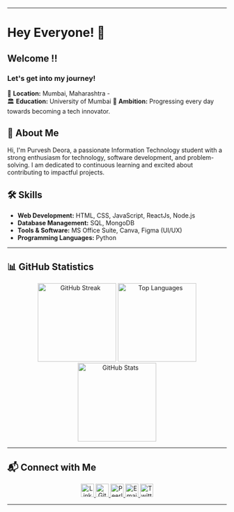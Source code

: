 
---

# Hey Everyone! 🌙

## Welcome !!

### Let's get into my journey!

📍 **Location:** Mumbai, Maharashtra -  
🏛️ **Education:**  University of Mumbai
🚀 **Ambition:** Progressing every day towards becoming a tech innovator.


## 🚀 About Me

Hi, I'm Purvesh Deora, a passionate Information Technology student with a strong enthusiasm for technology, software development, and problem-solving. I am dedicated to continuous learning and excited about contributing to impactful projects.

## 🛠️ Skills

- **Web Development:** HTML, CSS, JavaScript, ReactJs, Node.js
- **Database Management:** SQL, MongoDB
- **Tools & Software:** MS Office Suite, Canva, Figma (UI/UX)
- **Programming Languages:** Python
---

## 📊 GitHub Statistics

<p align="center">
  <img alt="GitHub Streak" height="180px" src="https://github-readme-streak-stats.herokuapp.com/?user=purveshdeora70&theme=radical">
  <img alt="Top Languages" height="180px" src="https://github-readme-stats-eight-theta.vercel.app/api/top-langs/?username=purveshdeora70&theme=radical&layout=compact&exclude_lang=java+r">
  <img alt="GitHub Stats" height="180px" src="https://github-readme-stats.vercel.app/api?username=purveshdeora70&count_private=true&theme=radical&show_icons=true">
</p>

---

## 📬 Connect with Me

<p align="center">
  <a href="https://www.linkedin.com/in/yashasvii">
    <img alt="LinkedIn" src="https://img.shields.io/badge/LinkedIn-0077B5?style=flat&logo=linkedin&logoColor=white" height="30">
  </a>
  <a href="https://github.com/Yashasvi-30">
    <img alt="GitHub" src="https://img.shields.io/badge/GitHub-181717?style=flat&logo=github&logoColor=white" height="30">
  </a>
  <a href="https://peerlist.io/yashasvii">
    <img alt="Peerlist" src="https://img.shields.io/badge/Peerlist-000000?style=flat&logo=peerlist&logoColor=white" height="30">
  </a>
   <a href="mailto:yashasvi30gupta@gmail.com">
    <img alt="Email" src="https://img.shields.io/badge/Email-D14836?style=flat&logo=gmail&logoColor=white" height="30">
  </a>
  <a href="https://twitter.com/yashasviig">
    <img alt="Twitter" src="https://img.shields.io/badge/Twitter-1DA1F2?style=flat&logo=twitter&logoColor=white" height="30">
  </a>
</p>

---
